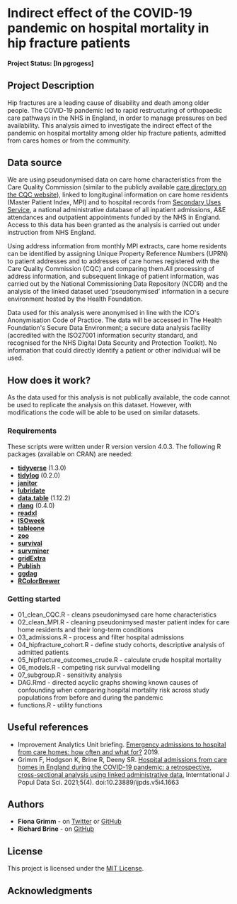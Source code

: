 
# Indirect effect of the COVID-19 pandemic on hospital mortality in hip fracture patients

#### Project Status: [In pgrogess]

## Project Description

Hip fractures are a leading cause of disability and death among older people. The COVID-19 pandemic led to rapid restructuring of orthopaedic care pathways in the NHS in England, in order to manage pressures on bed availability. This analysis aimed to investigate the indirect effect of the pandemic on hospital mortality among older hip fracture patients, admitted from cares homes or from the community. 

## Data source

We are using pseudonymised data on care home characteristics from the Care Quality Commission (similar to the publicly available [care directory on the CQC website](https://www.cqc.org.uk/files/cqc-care-directory-filters-1-april-2020)), linked to longituginal information on care home residents (Master Patient Index, MPI) and to hospital records from [Secondary Uses Service](https://digital.nhs.uk/services/secondary-uses-service-sus), a national administrative database of all inpatient admissions, A&E attendances and outpatient appointments funded by the NHS in England. Access to this data has been granted as the analysis is carried out under instruction from NHS England.

Using address information from monthly MPI extracts, care home residents can be
identified by assigning Unique Property Reference Numbers (UPRN) to patient addresses
and to addresses of care homes registered with the Care Quality Commission (CQC) and
comparing them.All processing of address information, and subsequent linkage of patient
information, was carried out by the National Commissioning Data Repository (NCDR)
and the analysis of the linked dataset used ‘pseudonymised’ information in a secure
environment hosted by the Health Foundation. 

Data used for this analysis were anonymised in line with the ICO's Anonymisation Code of Practice. The data will be accessed in The Health Foundation's Secure Data Environment; a secure data analysis facility (accredited with the ISO27001 information security standard, and recognised for the NHS Digital Data Security and Protection Toolkit). No information that could directly identify a patient or other individual will be used.

## How does it work?

As the data used for this analysis is not publically available, the code cannot be used to replicate the analysis on this dataset. However, with modifications the code will be able to be used on similar datasets.  

### Requirements

These scripts were written under R version version 4.0.3.
The following R packages (available on CRAN) are needed: 

* [**tidyverse**](https://www.tidyverse.org/) (1.3.0)
* [**tidylog**](https://cran.r-project.org/web/packages/tidylog/index.html) (0.2.0)
* [**janitor**](https://cran.r-project.org/web/packages/janitor/index.html)
* [**lubridate**](https://cran.r-project.org/web/packages/lubridate/vignettes/lubridate.html)
* [**data.table**](https://cran.r-project.org/web/packages/data.table/index.html) (1.12.2)
* [**rlang**](https://cran.r-project.org/web/packages/rlang/index.html) (0.4.0)
* [**readxl**](https://cran.r-project.org/web/packages/readxl/index.html) 
* [**ISOweek**](https://cran.r-project.org/web/packages/ISOweek/index.html)
* [**tableone**](https://cran.r-project.org/web/packages/tableone/index.html)
* [**zoo**](https://cran.r-project.org/web/packages/zoo/index.html) 
* [**survival**](https://cran.r-project.org/web/packages/survival/index.html)
* [**survminer**](https://cran.r-project.org/web/packages/survminer/index.html)
* [**gridExtra**](https://cran.r-project.org/web/packages/gridExtra/index.html)
* [**Publish**](https://cran.r-project.org/web/packages/Publish/index.html)
* [**ggdag**](https://cran.r-project.org/web/packages/ggdag/index.html)
* [**RColorBrewer**](https://cran.r-project.org/web/packages/RColorBrewer/index.html)

### Getting started
* 01_clean_CQC.R - cleans pseudonimysed care home characteristics
* 02_clean_MPI.R - cleaning pseudonimysed master patient index for care home residents and their long-term conditions
* 03_admissions.R - process and filter hospital admissions
* 04_hipfracture_cohort.R - define study cohorts, descriptive analysis of admitted patients
* 05_hipfracture_outcomes_crude.R - calculate crude hospital mortality
* 06_models.R - competing risk survival modelling
* 07_subgroup.R - sensitivity analysis
* DAG.Rmd - directed acyclic graphs showing known causes of confounding when comparing hospital mortality risk across study populations from  before and during the pandemic
* functions.R - utility functions

## Useful references
* Improvement Analytics Unit briefing. [Emergency admissions to hospital from care homes: how often and what for?](http://www.scie-socialcareonline.org.uk/emergency-admissions-to-hospital-from-care-homes-how-often-and-what-for/r/a110f00000THg3xAAD) 2019.
* Grimm F, Hodgson K, Brine R, Deeny SR. [Hospital admissions from care homes in England during the COVID-19 pandemic: a retrospective, cross-sectional analysis using linked administrative data.](https://ijpds.org/article/view/1663) Interntational J Popul Data Sci. 2021;5(4). doi:10.23889/ijpds.v5i4.1663

## Authors
* **Fiona Grimm** - on [Twitter](https://twitter.com/fiona_grimm) or [GitHub](https://github.com/fiona-grimm)
* **Richard Brine** - on [GitHub](https://github.com/richardbrine)

## License

This project is licensed under the [MIT License](https://github.com/HFAnalyticsLab/COVID19_carehome_hipfrac_mortality/blob/master/LICENSE).

## Acknowledgments

